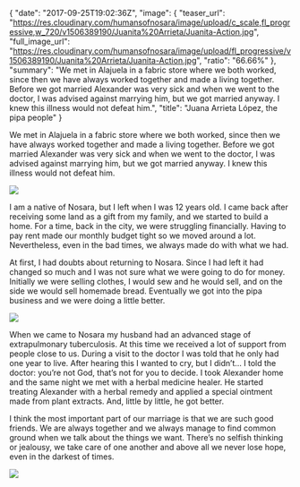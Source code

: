 {
  "date": "2017-09-25T19:02:36Z",
  "image": {
    "teaser_url": "https://res.cloudinary.com/humansofnosara/image/upload/c_scale,fl_progressive,w_720/v1506389190/Juanita%20Arrieta/Juanita-Action.jpg",
    "full_image_url": "https://res.cloudinary.com/humansofnosara/image/upload/fl_progressive/v1506389190/Juanita%20Arrieta/Juanita-Action.jpg",
    "ratio": "66.66%"
  },
  "summary": "We met in Alajuela in a fabric store where we both worked, since then we have always worked together and made a living together. Before we got married Alexander was very sick and when we went to the doctor, I was advised against marrying him, but we got married anyway. I knew this illness would not defeat him.",
  "title": "Juana Arrieta López, the pipa people"
}
<p>We met in Alajuela in a fabric store where we both worked, since then we have always worked together and made a living together. Before we got married Alexander was very sick and when we went to the doctor, I was advised against marrying him, but we got married anyway. I knew this illness would not defeat him.</p>
<img src="https://res.cloudinary.com/humansofnosara/image/upload/fl_progressive/v1506389183/Juanita%20Arrieta/Juanita-Full.jpg" srcset="https://res.cloudinary.com/humansofnosara/image/upload/fl_progressive/v1506389183/Juanita%20Arrieta/Juanita-Full.jpg 1000w, https://res.cloudinary.com/humansofnosara/image/upload/c_scale,fl_progressive,w_720/v1506389183/Juanita%20Arrieta/Juanita-Full.jpg 720w" sizes="100vw">
<p>I am a native of Nosara, but I left when I was 12 years old. I came back after receiving some land as a gift from my family, and we started to build a home. For a time, back in the city, we were struggling financially. Having to pay rent made our monthly budget tight so we moved around a lot. Nevertheless, even in the bad times, we always made do with what we had.</p>
<p>At first, I had doubts about returning to Nosara. Since I had left it had changed so much and I was not sure what we were going to do for money. Initially we were selling clothes, I would sew and he would sell, and on the side we would sell homemade bread. Eventually we got into the pipa business and we were doing a little better.</p>
<img src="https://res.cloudinary.com/humansofnosara/image/upload/fl_progressive/v1506389183/Juanita%20Arrieta/Juanita-Action-2.jpg" srcset="https://res.cloudinary.com/humansofnosara/image/upload/fl_progressive/v1506389183/Juanita%20Arrieta/Juanita-Action-2.jpg 1000w, https://res.cloudinary.com/humansofnosara/image/upload/c_scale,w_720,fl_progressive/v1506389183/Juanita%20Arrieta/Juanita-Action-2.jpg 720w" sizes="100vw">
<p>When we came to Nosara my husband had an advanced stage of extrapulmonary tuberculosis. At this time we received a lot of support from people close to us. During a visit to the doctor I was told that he only had one year to live. After hearing this I wanted to cry, but I didn’t… I told the doctor: you’re not God, that’s not for you to decide. I took Alexander home and the same night we met with a herbal medicine healer. He started treating Alexander with a herbal remedy and applied a special ointment made from plant extracts. And, little by little, he got better.</p>
<p>I think the most important part of our marriage is that we are such good friends. We are always together and we always manage to find common ground when we talk about the things we want. There’s no selfish thinking or jealousy, we take care of one another and above all we never lose hope, even in the darkest of times.</p>
<img src="https://res.cloudinary.com/humansofnosara/image/upload/c_scale,fl_progressive,w_1280/v1506645196/Juanita%20Arrieta/Pipa-People.jpg" srcset="https://res.cloudinary.com/humansofnosara/image/upload/c_scale,fl_progressive,w_1280/v1506645196/Juanita%20Arrieta/Pipa-People.jpg 1000w, https://res.cloudinary.com/humansofnosara/image/upload/c_scale,fl_progressive,w_720/v1506645196/Juanita%20Arrieta/Pipa-People.jpg 720w" sizes="100vw">